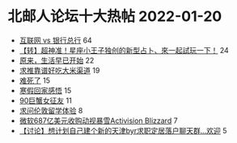 # 北邮人论坛十大热帖 2022-01-20

- [互联网 vs 银行总行](https://bbs.byr.cn/article/Job/2155974) 64
- [【转】超神准！星座小王子独创的新型占卜、來一起試玩一下！](https://bbs.byr.cn/article/Constellations/326533) 24
- [原来，生活早已开始](https://bbs.byr.cn/article/Talking/6326125) 22
- [求推靠谱好吃大米渠道](https://bbs.byr.cn/article/Food/517835) 19
- [难死了](https://bbs.byr.cn/article/Picture/3311527) 15
- [寒假回家感悟](https://bbs.byr.cn/article/WorkLife/1181036) 15
- [90巨蟹女征友](https://bbs.byr.cn/article/Friends/2015250) 11
- [求问伦敦留学体验](https://bbs.byr.cn/article/GoAbroad/382305) 8
- [微软687亿美元收购动视暴雪Activision Blizzard](https://bbs.byr.cn/article/Hearthstone/3036) 7
- [【讨论】想计划自己建个新的天津byr求职定居落户聊天群...欢迎](https://bbs.byr.cn/article/Tianjin/67403) 5


